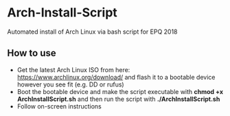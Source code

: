 # Arch-Install-Script #
Automated install of Arch Linux via bash script for EPQ 2018

## How to use ##
* Get the latest Arch Linux ISO from here: https://www.archlinux.org/download/ and flash it to a bootable device however you see fit (e.g. DD or rufus)
* Boot the bootable device and make the script executable with **chmod +x ArchInstallScript.sh** and then run the script with **./ArchInstallScript.sh**
* Follow on-screen instructions
